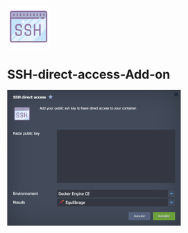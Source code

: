 <p align="left">
<img src="images/1000.svg" width="100">
</p>

# SSH-direct-access-Add-on

<p align="left">
<img src="images/deploy_key.png" width="400">
</p>
